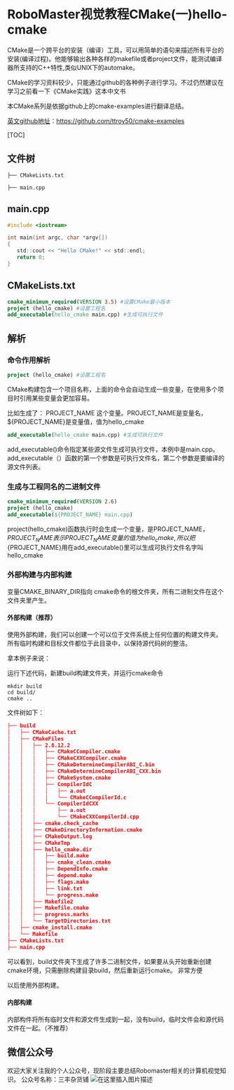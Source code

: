 # RoboMaster视觉教程CMake(一)hello-cmake

CMake是一个跨平台的安装（编译）工具，可以用简单的语句来描述所有平台的安装(编译过程)。他能够输出各种各样的makefile或者project文件，能测试编译器所支持的C++特性,类似UNIX下的automake。

CMake的学习资料较少，只能通过github的各种例子进行学习。不过仍然建议在学习之前看一下《CMake实践》这本中文书

本CMake系列是依据github上的cmake-examples进行翻译总结。

[英文github地址](https://github.com/ttroy50/cmake-examples)：https://github.com/ttroy50/cmake-examples

[TOC]

## 文件树

```tree
├── CMakeLists.txt

├── main.cpp
```

## main.cpp

```c
#include <iostream>

int main(int argc, char *argv[])
{
   std::cout << "Hello CMake!" << std::endl;
   return 0;
}
```

## CMakeLists.txt

```cmake
cmake_minimum_required(VERSION 3.5) #设置CMake最小版本
project (hello_cmake) #设置工程名
add_executable(hello_cmake main.cpp) #生成可执行文件
```

## 解析

### 命令作用解析

```cmake
project (hello_cmake) #设置工程名
```

 CMake构建包含一个项目名称，上面的命令会自动生成一些变量，在使用多个项目时引用某些变量会更加容易。

比如生成了： PROJECT_NAME 这个变量。PROJECT_NAME是变量名，${PROJECT_NAME}是变量值，值为hello_cmake

 ```cmake
add_executable(hello_cmake main.cpp) #生成可执行文件
 ```

 add_executable()命令指定某些源文件生成可执行文件，本例中是main.cpp。 add_executable（）函数的第一个参数是可执行文件名，第二个参数是要编译的源文件列表。 

### 生成与工程同名的二进制文件

```cmake
cmake_minimum_required(VERSION 2.6)
project (hello_cmake)
add_executable(${PROJECT_NAME} main.cpp)
```

 project(hello_cmake)函数执行时会生成一个变量，是PROJECT_NAME，${PROJECT_NAME}表示PROJECT_NAME变量的值为hello_cmake,所以把${PROJECT_NAME}用在add_executable()里可以生成可执行文件名字叫hello_cmake 

### 外部构建与内部构建

变量CMAKE_BINARY_DIR指向 cmake命令的根文件夹，所有二进制文件在这个文件夹里产生。 

#### 外部构建（推荐）

 使用外部构建，我们可以创建一个可以位于文件系统上任何位置的构建文件夹。 所有临时构建和目标文件都位于此目录中，以保持源代码树的整洁。

拿本例子来说：

运行下述代码，新建build构建文件夹，并运行cmake命令

```shell
mkdir build
cd build/
cmake ..
```

文件树如下：

```cmake
├── build
│   ├── CMakeCache.txt
│   ├── CMakeFiles
│   │   ├── 2.8.12.2
│   │   │   ├── CMakeCCompiler.cmake
│   │   │   ├── CMakeCXXCompiler.cmake
│   │   │   ├── CMakeDetermineCompilerABI_C.bin
│   │   │   ├── CMakeDetermineCompilerABI_CXX.bin
│   │   │   ├── CMakeSystem.cmake
│   │   │   ├── CompilerIdC
│   │   │   │   ├── a.out
│   │   │   │   └── CMakeCCompilerId.c
│   │   │   └── CompilerIdCXX
│   │   │       ├── a.out
│   │   │       └── CMakeCXXCompilerId.cpp
│   │   ├── cmake.check_cache
│   │   ├── CMakeDirectoryInformation.cmake
│   │   ├── CMakeOutput.log
│   │   ├── CMakeTmp
│   │   ├── hello_cmake.dir
│   │   │   ├── build.make
│   │   │   ├── cmake_clean.cmake
│   │   │   ├── DependInfo.cmake
│   │   │   ├── depend.make
│   │   │   ├── flags.make
│   │   │   ├── link.txt
│   │   │   └── progress.make
│   │   ├── Makefile2
│   │   ├── Makefile.cmake
│   │   ├── progress.marks
│   │   └── TargetDirectories.txt
│   ├── cmake_install.cmake
│   └── Makefile
├── CMakeLists.txt
├── main.cpp
```

可以看到，build文件夹下生成了许多二进制文件，如果要从头开始重新创建cmake环境，只需删除构建目录build，然后重新运行cmake。 非常方便

以后使用外部构建。

#### 内部构建

 内部构件将所有临时文件和源文件生成到一起，没有build，临时文件会和源代码文件在一起。（不推荐） 

## 微信公众号

欢迎大家关注我的个人公众号，现阶段主要总结Robomaster相关的计算机视觉知识。
公众号名称：三丰杂货铺
![在这里插入图片描述](https://img-blog.csdnimg.cn/20200316110807276.jpg)